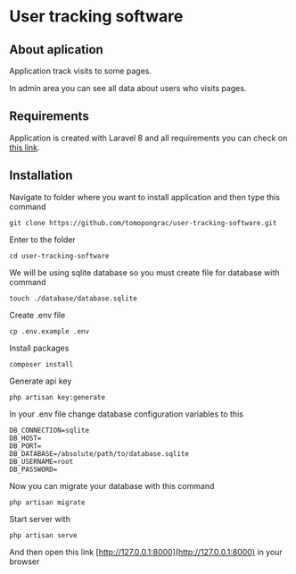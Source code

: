 # User tracking software

## About aplication

Application track visits to some pages.

In admin area you can see all data about users who visits pages.

## Requirements

Application is created with Laravel 8 and all requirements you can check on [this link](https://laravel.com/docs/7.x/installation#server-requirements).

## Installation

Navigate to folder where you want to install application and then type this command

```
git clone https://github.com/tomopongrac/user-tracking-software.git
```

Enter to the folder

```
cd user-tracking-software
```

We will be using sqlite database so you must create file for database with command
```
touch ./database/database.sqlite
```

Create .env file

```
cp .env.example .env
```

Install packages

```
composer install
```

Generate api key

```
php artisan key:generate
```

In your .env file change database configuration variables to this

```
DB_CONNECTION=sqlite
DB_HOST=
DB_PORT=
DB_DATABASE=/absolute/path/to/database.sqlite
DB_USERNAME=root
DB_PASSWORD=
```

Now you can migrate your database with this command

```
php artisan migrate
```

Start server with

```
php artisan serve
```

And then open this link [http://127.0.0.1:8000](http://127.0.0.1:8000) in your browser

